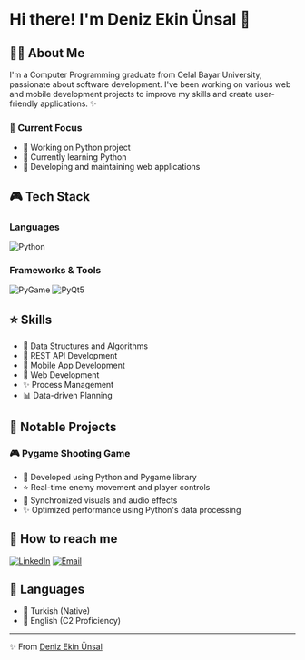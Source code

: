 # Hi there! I'm Deniz Ekin Ünsal 🌸

## 👩‍💻 About Me
I'm a Computer Programming graduate from Celal Bayar University, passionate about software development. I've been working on various web and mobile development projects to improve my skills and create user-friendly applications. ✨

### 🎀 Current Focus
- 🌟 Working on Python project
- 🌱 Currently learning Python
- 💝 Developing and maintaining web applications

## 🎮 Tech Stack

### Languages
![Python](https://img.shields.io/badge/-Python-3776AB?style=flat&logo=python&logoColor=white)

### Frameworks & Tools
![PyGame](https://img.shields.io/badge/-PyGame-3776AB?style=flat&logo=python&logoColor=white)
![PyQt5](https://img.shields.io/badge/-PyQt5-41CD52?style=flat&logo=qt&logoColor=white)

## ⭐ Skills
- 🔮 Data Structures and Algorithms
- 🎯 REST API Development
- 📱 Mobile App Development
- 💫 Web Development
- ✨ Process Management
- 📊 Data-driven Planning

## 🌟 Notable Projects

### 🎮 Pygame Shooting Game
- 🎀 Developed using Python and Pygame library
- ⭐ Real-time enemy movement and player controls
- 🎵 Synchronized visuals and audio effects
- ✨ Optimized performance using Python's data processing

## 🌸 How to reach me
[![LinkedIn](https://img.shields.io/badge/-LinkedIn-0077B5?style=flat&logo=linkedin&logoColor=white)](https://www.linkedin.com/in/deniz-ekin-%C3%BCnsal-793417299/)
[![Email](https://img.shields.io/badge/-Email-D14836?style=flat&logo=gmail&logoColor=white)](mailto:furkan_detseli@hotmail.com)

## 🌈 Languages
- 🎀 Turkish (Native)
- 💫 English (C2 Proficiency)

---
✨ From [Deniz Ekin Ünsal](https://github.com/denizekinunsal)
